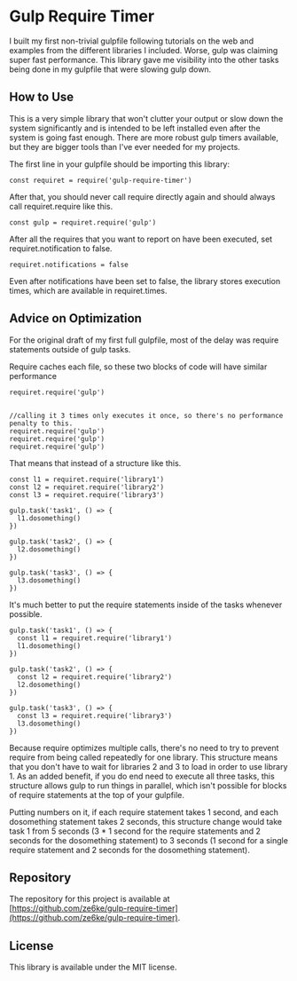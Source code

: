 # Gulp Require Timer

I built my first non-trivial gulpfile following tutorials on the web and
examples from the different libraries I included.  Worse, gulp was claiming
super fast performance.  This library gave me visibility into the other
tasks being done in my gulpfile that were slowing gulp down.

## How to Use

This is a very simple library that won't clutter your output or slow down the
system significantly and is intended to be left installed even after the system
is going fast enough.  There are more robust gulp timers available, but they
are bigger tools than I've ever needed for my projects.

The first line in your gulpfile should be importing this library:

    const requiret = require('gulp-require-timer')

After that, you should never call require directly again and should
always call requiret.require like this.

    const gulp = requiret.require('gulp')

After all the requires that you want to report on have been executed, 
set requiret.notification to false.

    requiret.notifications = false

Even after notifications have been set to false, the library stores execution times,
which are available in requiret.times.

## Advice on Optimization

For the original draft of my first full gulpfile, most of the delay was require
statements outside of gulp tasks.  

Require caches each file, so these two blocks of code will have similar performance

    requiret.require('gulp')


    //calling it 3 times only executes it once, so there's no performance penalty to this.
    requiret.require('gulp')
    requiret.require('gulp')
    requiret.require('gulp')

That means that instead of a structure like this.

    const l1 = requiret.require('library1')
    const l2 = requiret.require('library2')
    const l3 = requiret.require('library3')

    gulp.task('task1', () => {
      l1.dosomething()
    })

    gulp.task('task2', () => {
      l2.dosomething()
    })

    gulp.task('task3', () => {
      l3.dosomething()
    })

It's much better to put the require statements inside of the tasks whenever possible.


    gulp.task('task1', () => {
      const l1 = requiret.require('library1')
      l1.dosomething()
    })

    gulp.task('task2', () => {
      const l2 = requiret.require('library2')
      l2.dosomething()
    })

    gulp.task('task3', () => {
      const l3 = requiret.require('library3')
      l3.dosomething()
    })

Because require optimizes multiple calls, there's no need to try to prevent 
require from being called repeatedly for one library.  This structure means 
that you don't have to wait for libraries 2 and 3 to load in order to use 
library 1.  As an added benefit, if you do end need to execute all three tasks,
this structure allows gulp to run things in parallel, which isn't possible for
blocks of require statements at the top of your gulpfile.

Putting numbers on it, if each require statement takes 1 second, and each 
dosomething statement takes 2 seconds, this structure change would take task 1
from 5 seconds (3 * 1 second for the require statements and 2 seconds for the 
dosomething statement) to 3 seconds (1 second for a single require statement and
2 seconds for the dosomething statement).

## Repository

The repository for this project is available at [https://github.com/ze6ke/gulp-require-timer](https://github.com/ze6ke/gulp-require-timer).

## License

This library is available under the MIT license.
